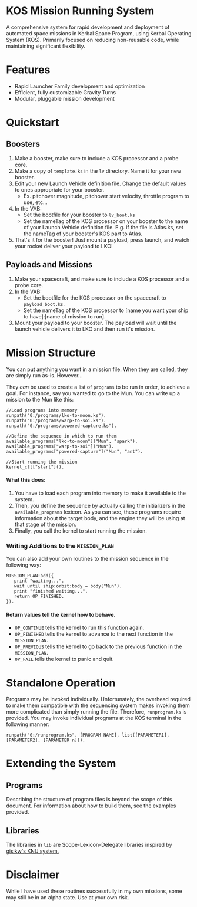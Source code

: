 KOS Mission Running System
===========================
A comprehensive system for rapid development and deployment of automated space missions in Kerbal Space Program, using Kerbal Operating System (KOS).
Primarily focused on reducing non-reusable code, while maintaining significant flexibility.

Features
========
 - Rapid Launcher Family development and optimization
 - Efficient, fully customizable Gravity Turns
 - Modular, pluggable mission development
 
Quickstart
==========

Boosters
--------
 1. Make a booster, make sure to include a KOS processor and a probe core.
 2. Make a copy of `template.ks` in the `lv` directory. Name it for your new booster.
 3. Edit your new Launch Vehicle definition file.  Change the default values to ones appropriate for your booster.
    - Ex. pitchover magnitude, pitchover start velocity, throttle program to use, etc...
 4. In the VAB:
    - Set the bootfile for your booster to `lv_boot.ks`
    - Set the nameTag of the KOS processor on your booster to the name of your Launch Vehicle definition file.  E.g. if the file is Atlas.ks, set the nameTag of your booster's KOS part to Atlas.
 5. That's it for the booster!  Just mount a payload, press launch, and watch your rocket deliver your payload to LKO!

Payloads and Missions
--------------------
 1. Make your spacecraft, and make sure to include a KOS processor and a probe core.
 2. In the VAB:
    - Set the bootfile for the KOS processor on the spacecraft to `payload_boot.ks`.
    - Set the nameTag of the KOS processor to [name you want your ship to have]:[name of mission to run].
 3. Mount your payload to your booster. The payload will wait until the launch vehicle delivers it to LKO and then run it's mission.

Mission Structure
=================
You can put anything you want in a mission file.  When they are called, they are simply run as-is.  However...

They *can* be used to create a list of `programs` to be run in order, to achieve a goal.  For instance, say you wanted to go to the Mun.  You can write up a mission to the Mun like this:

    //Load programs into memory
    runpath("0:/programs/lko-to-moon.ks").
    runpath("0:/programs/warp-to-soi.ks").
    runpath("0:/programs/powered-capture.ks").

    //Define the sequence in which to run them
    available_programs["lko-to-moon"]("Mun", "spark").
    available_programs["warp-to-soi"]("Mun").
    available_programs["powered-capture"]("Mun", "ant").

    //Start running the mission
    kernel_ctl["start"]().

#### What this does:
 1. You have to load each program into memory to make it available to the system.
 2. Then, you define the sequence by actually calling the initializers in the `available_programs` lexicon.  As you can see, these programs require information about the target body, and the engine they will be using at that stage of the mission.
 3. Finally, you call the kernel to start running the mission.
    
### Writing Additions to the `MISSION_PLAN`
You can also add your own routines to the mission sequence in the following way:

    MISSION_PLAN:add({
       print "waiting...".
       wait until ship:orbit:body = body("Mun").
       print "finished waiting...".
       return OP_FINISHED.
    }).

#### Return values tell the kernel how to behave.

 * `OP_CONTINUE` tells the kernel to run this function again.
 * `OP_FINISHED` tells the kernel to advance to the next function in the `MISSION_PLAN`.
 * `OP_PREVIOUS` tells the kernel to go back to the previous function in the `MISSION_PLAN`.
 * `OP_FAIL`     tells the kernel to panic and quit.

Standalone Operation
====================
Programs may be invoked individually.  Unfortunately, the overhead required to make them compatible with the sequencing system makes invoking them more complicated than simply running the file.  Therefore, `runprogram.ks` is provided.  You may invoke individual programs at the KOS terminal in the following manner:

    runpath("0:/runprogram.ks", [PROGRAM NAME], list([PARAMETER1], [PARAMETER2], [PARAMETER n])).
    
Extending the System
====================
Programs
--------
Describing the structure of program files is beyond the scope of this document.  For information about how to build them, see the examples provided.  

Libraries
---------
The libraries in `lib` are Scope-Lexicon-Delegate libraries inspired by [gisikw's KNU system.](https://www.youtube.com/watch?v=cqtMpk2GaIY&list=PLb6UbFXBdbCrvdXVgY_3jp5swtvW24fYv&index=44)


Disclaimer
==========
While I have used these routines successfully in my own missions, some may still be in an alpha state.  Use at your own risk.
   



